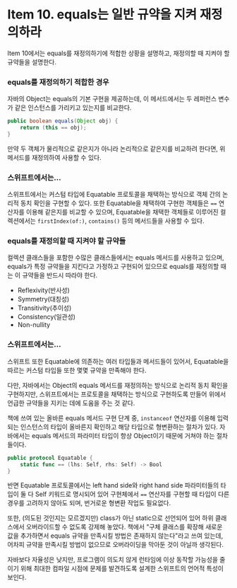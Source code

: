 # Item 10. equals는 일반 규약을 지켜 재정의하라

Item 10에서는 equals를 재정의하기에 적합한 상황을 설명하고, 재정의할 때 지켜야 할 규약들을 설명한다.

### equals를 재정의하기 적합한 경우

자바의 Object는 equals의 기본 구현을 제공하는데, 이 메서드에서는 두 레퍼런스 변수가 같은 인스턴스를 가리키고 있는지를 비교한다.

```java
public boolean equals(Object obj) {
    return (this == obj);
}
```

만약 두 객체가 물리적으로 같은지가 아니라 논리적으로 같은지를 비교하려 한다면, 위 메서드를 재정의하여 사용할 수 있다.

### 스위프트에서는...

스위프트에서는 커스텀 타입에 Equatable 프로토콜을 채택하는 방식으로 객체 간의 논리적 동치 확인을 구현할 수 있다. 또한 Equatable을 채택하여 구현한 객체들은 `==` 연산자를 이용해 같은지를 비교할 수 있으며, Equatable을 채택한 객체들로 이루어진 컬렉션에서는 `firstIndex(of:)`, `contains()` 등의 메서드들을 사용할 수 있다.

### equals를 재정의할 때 지켜야 할 규약들

컬렉션 클래스들을 포함한 수많은 클래스들에서는 equals 메서드를 사용하고 있으며, equals가 특정 규약들을 지킨다고 가정하고 구현되어 있으므로 equals를 재정의할 때는 이 규약들을 반드시 따라야 한다.

- Reflexivity(반사성)
- Symmetry(대칭성)
- Transitivity(추이성)
- Consistency(일관성)
- Non-nullity

### 스위프트에서는...

스위프트 또한 Equatable에 의존하는 여러 타입들과 메서드들이 있어서, Equatable을 따르는 커스텀 타입들 또한 몇몇 규약을 만족해야 한다. 

다만, 자바에서는 Object의 equals 메서드를 재정의하는 방식으로 논리적 동치 확인을 구현하지만, 스위프트에서는 프로토콜을 채택하는 방식으로 구현하도록 만들어 위에서 언급한 규약들을 지키는 데에 도움을 주는 것 같다.

책에 쓰여 있는 올바른 equals 메서드 구현 단계 중, `instanceof` 연산자를 이용해 입력되는 인스턴스의 타입이 올바른지 확인하고 해당 타입으로 형변환하는 절차가 있다. 자바에서는 equals 메서드의 파라미터 타입이 항상 Object이기 때문에 거쳐야 하는 절차들이다.

```swift
public protocol Equatable {
    static func == (lhs: Self, rhs: Self) -> Bool
}
```

반면 Equatable 프로토콜에서는 left hand side와 right hand side 파라미터들의 타입이 둘 다 Self 키워드로 명시되어 있어 구현체에서 `==` 연산자를 구현할 때 타입이 다른 경우를 고려하지 않아도 되며, 번거로운 형변환 작업도 필요없다.

또한, (의도된 것인지는 모르겠지만) class가 아닌 static으로 선언되어 있어 하위 클래스에서 오버라이드할 수 없도록 강제해 놓았다. 책에서 "구체 클래스를 확장해 새로운 값을 추가하면서 equals 규약을 만족시킬 방법은 존재하지 않는다"라고 쓰여 있는데, 어차피 규약을 만족시킬 방법이 없으므로 오버라이딩을 막아둔 것이 아닐까 생각된다.

자바보다 자율성은 낮지만, 프로그램이 의도치 않게 런타임에 이상 동작할 가능성을 줄이기 위해 최대한 컴파일 시점에 문제를 발견하도록 설계한 스위프트의 언어적 특성이 보인다.

